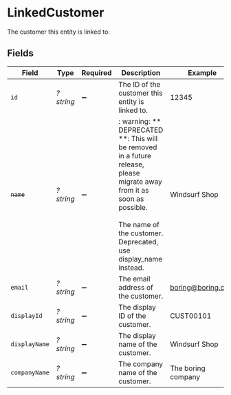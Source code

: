 # LinkedCustomer

The customer this entity is linked to.


## Fields

| Field                                                                                                                                                                                    | Type                                                                                                                                                                                     | Required                                                                                                                                                                                 | Description                                                                                                                                                                              | Example                                                                                                                                                                                  |
| ---------------------------------------------------------------------------------------------------------------------------------------------------------------------------------------- | ---------------------------------------------------------------------------------------------------------------------------------------------------------------------------------------- | ---------------------------------------------------------------------------------------------------------------------------------------------------------------------------------------- | ---------------------------------------------------------------------------------------------------------------------------------------------------------------------------------------- | ---------------------------------------------------------------------------------------------------------------------------------------------------------------------------------------- |
| `id`                                                                                                                                                                                     | *?string*                                                                                                                                                                                | :heavy_minus_sign:                                                                                                                                                                       | The ID of the customer this entity is linked to.                                                                                                                                         | 12345                                                                                                                                                                                    |
| ~~`name`~~                                                                                                                                                                               | *?string*                                                                                                                                                                                | :heavy_minus_sign:                                                                                                                                                                       | : warning: ** DEPRECATED **: This will be removed in a future release, please migrate away from it as soon as possible.<br/><br/>The name of the customer. Deprecated, use display_name instead. | Windsurf Shop                                                                                                                                                                            |
| `email`                                                                                                                                                                                  | *?string*                                                                                                                                                                                | :heavy_minus_sign:                                                                                                                                                                       | The email address of the customer.                                                                                                                                                       | boring@boring.com                                                                                                                                                                        |
| `displayId`                                                                                                                                                                              | *?string*                                                                                                                                                                                | :heavy_minus_sign:                                                                                                                                                                       | The display ID of the customer.                                                                                                                                                          | CUST00101                                                                                                                                                                                |
| `displayName`                                                                                                                                                                            | *?string*                                                                                                                                                                                | :heavy_minus_sign:                                                                                                                                                                       | The display name of the customer.                                                                                                                                                        | Windsurf Shop                                                                                                                                                                            |
| `companyName`                                                                                                                                                                            | *?string*                                                                                                                                                                                | :heavy_minus_sign:                                                                                                                                                                       | The company name of the customer.                                                                                                                                                        | The boring company                                                                                                                                                                       |